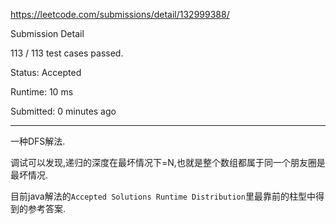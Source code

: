 https://leetcode.com/submissions/detail/132999388/

Submission Detail

113 / 113 test cases passed.

Status: Accepted

Runtime: 10 ms

Submitted: 0 minutes ago

***

一种DFS解法.

调试可以发现,递归的深度在最坏情况下=N,也就是整个数组都属于同一个朋友圈是最坏情况.

目前java解法的`Accepted Solutions Runtime Distribution`里最靠前的柱型中得到的参考答案.

